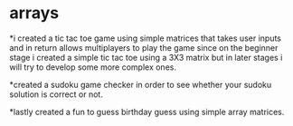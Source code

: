# arrays
*i created a tic tac toe game using simple matrices that takes user inputs and in return allows multiplayers to play the game 
since on the beginner stage i created a simple tic tac toe using a 3X3 matrix but in later stages i will try to develop some more complex ones.

*created a sudoku game checker in order to see whether your sudoku solution is correct or not.

*lastly created a fun to guess birthday guess using simple array matrices.

